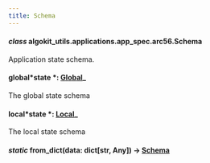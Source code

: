 ```yaml
---
title: Schema
---
```


#### _class_ algokit_utils.applications.app_spec.arc56.Schema

Application state schema.

#### global*state *: [Global](/reference/algokit-utils-py/api/applications/app_spec/arc56/global/#algokit_utils.applications.app_spec.arc56.Global)\_

The global state schema

#### local*state *: [Local](/reference/algokit-utils-py/api/applications/app_spec/arc56/local/#algokit_utils.applications.app_spec.arc56.Local)\_

The local state schema

#### _static_ from_dict(data: dict[str, Any]) → [Schema](#algokit_utils.applications.app_spec.arc56.Schema)
